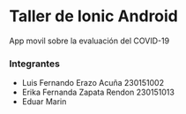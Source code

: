 # Taller de Ionic Android

App movil sobre la evaluación del COVID-19


### Integrantes
- Luis Fernando Erazo Acuña      230151002
- Erika Fernanda Zapata Rendon   230151013
- Eduar Marin


